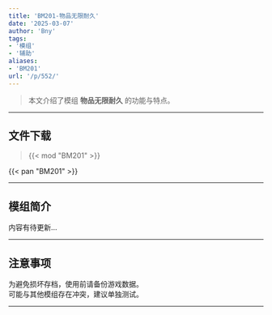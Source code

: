 ```yaml
---
title: 'BM201-物品无限耐久'
date: '2025-03-07'
author: 'Bny'
tags:
- '模组'
- '辅助'
aliases:
- 'BM201'
url: '/p/552/'
---
```


> 本文介绍了模组 **物品无限耐久** 的功能与特点。

---

## 文件下载  

> {{< mod "BM201" >}}  

{{< pan "BM201" >}}  

---

## 模组简介

>  
内容有待更新...  

---

## 注意事项

>  
为避免损坏存档，使用前请备份游戏数据。  
可能与其他模组存在冲突，建议单独测试。  

---

